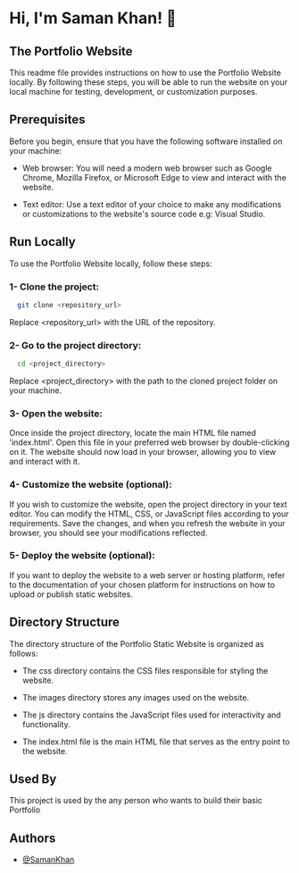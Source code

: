 
# Hi, I'm Saman Khan! 👋


## The Portfolio Website

This readme file provides instructions on how to use the Portfolio Website locally. By following these steps, you will be able to run the website on your local machine for testing, development, or customization purposes.

## Prerequisites

Before you begin, ensure that you have the following software installed on your machine:

- Web browser: You will need a modern web browser such as Google Chrome, Mozilla Firefox, or Microsoft Edge to view and interact with the website.

- Text editor: Use a text editor of your choice to make any modifications or customizations to the website's source code e.g: Visual Studio.
## Run Locally

To use the Portfolio Website locally, follow these steps:


### 1- Clone the project:

```bash
  git clone <repository_url>
```
 Replace <repository_url> with the URL of the repository.

### 2- Go to the project directory:

```bash
  cd <project_directory>
```
Replace <project_directory> with the path to the cloned project folder on your machine.

### 3- Open the website:
Once inside the project directory, locate the main HTML file named 'index.html'. Open this file in your preferred web browser by double-clicking on it. The website should now load in your browser, allowing you to view and interact with it.

### 4- Customize the website (optional): 
If you wish to customize the website, open the project directory in your text editor. You can modify the HTML, CSS, or JavaScript files according to your requirements. Save the changes, and when you refresh the website in your browser, you should see your modifications reflected.

### 5- Deploy the website (optional): 
If you want to deploy the website to a web server or hosting platform, refer to the documentation of your chosen platform for instructions on how to upload or publish static websites.
## Directory Structure
The directory structure of the Portfolio Static Website is organized as follows:

- The css directory contains the CSS files responsible for styling the website.

- The images directory stores any images used on the website.

- The js directory contains the JavaScript files used for interactivity and functionality.

- The index.html file is the main HTML file that serves as the entry point to the website.

## Used By

This project is used by the any person who wants to build their basic Portfolio


## Authors

- [@SamanKhan](https://www.github.com/samankhan28)

